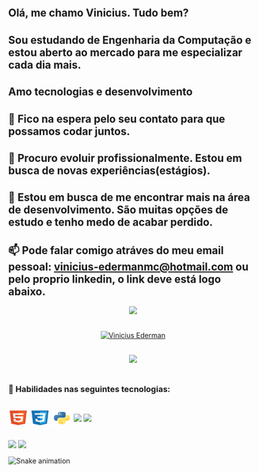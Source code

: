## Olá, me chamo Vinicius. Tudo bem?
## Sou estudando de Engenharia da Computação e estou aberto ao mercado para me especializar cada dia mais.
## Amo tecnologias e desenvolvimento

## 👯 Fico na espera pelo seu contato para que possamos codar juntos.

## 🤔 Procuro evoluir profissionalmente. Estou em busca de novas experiências(estágios).

## 💬 Estou em busca de me encontrar mais na área de desenvolvimento. São muitas opções de estudo e tenho medo de acabar perdido.

## 📫 Pode falar comigo atráves do meu email pessoal: vinicius-edermanmc@hotmail.com ou pelo proprio linkedin, o link deve está logo abaixo.

<div align="center">
  <a href="https://github.com/ViniciusEderman">
  <img height="180em" src="https://github-readme-stats.vercel.app/api/top-langs/?username=ViniciusEderman&layout=compact&langs_count=7&theme=react&hide_border=true"/>
    <br/>
    <br/>
    <p align="center">
    <a href="https://github.com/ViniciusEderman">
        <img title="🔥 Get streak stats for your profile at git.io/streak-stats" alt="Vinicius Ederman" src="https://github-readme-streak-stats.herokuapp.com/?user=ViniciusEderman&theme=react&hide_border=true"/>
    </a>
</p>
  
  <br/>
  <img height="180em" src="https://github-readme-stats.vercel.app/api?username=ViniciusEderman&show_icons=true&theme=react&include_all_commits=true&count_private=true&hide_border=true"/>
</div>


  <br/>
  
  ### 🥇 Habilidades nas seguintes tecnologias:
  <div style="display: inline_block"><br>
  <img align="center" alt="Rafa-HTML" height="30" width="40" src="https://raw.githubusercontent.com/devicons/devicon/master/icons/html5/html5-original.svg">
  <img align="center" alt="Rafa-CSS" height="30" width="40" src="https://raw.githubusercontent.com/devicons/devicon/master/icons/css3/css3-original.svg">
  <img align="center" alt="Rafa-Python" height="30" width="40" src="https://raw.githubusercontent.com/devicons/devicon/master/icons/python/python-original.svg">
  <img align="center"  width="35em" src="https://cdn.jsdelivr.net/gh/devicons/devicon/icons/java/java-original.svg">
  <img align="center"  width="35em" src="https://cdn.jsdelivr.net/gh/devicons/devicon/icons/mysql/mysql-original.svg">

  </div>
  
  ##
   
<div>
 <a href="https://www.instagram.com/vinicius.ederman/" target="_blank"><img src="https://img.shields.io/badge/-Instagram-%23E4405F?style=for-the-badge&logo=instagram&logoColor=white" target="_blank"></a>
 <a href="https://www.linkedin.com/in/vinicius-magalh%C3%A3es-8713351a4/" target="_blank"><img src="https://img.shields.io/badge/-LinkedIn-%230077B5?style=for-the-badge&logo=linkedin&logoColor=white" target="_blank"></a> 
 
 ![Snake animation](https://github.com/ViniciusEderman/ViniciusEderman/blob/output/github-contribution-grid-snake.svg)
 
</div>
   
